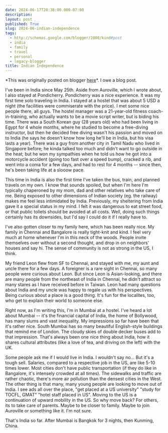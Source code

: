 ```yaml
---
date: 2024-06-17T20:38:00.000-07:00
description: 
layout: post
published: True
slug: 2024-06-indian-independence
tags:
  - http://schemas.google.com/blogger/2008/kind#post
  - india
  - family
  - travel
  - personal
  - legacy-blogger
title: Indian Independence
---
```


\*This was originally posted on blogger [here](https://www.rohanprasad.org/2024/06/indian-independence.html)\*.
I owe a blog post.   
  
I've been in India since May 25th. Aside from Auroville, which I wrote about, I also stayed at Pondicherry. Pondicherry was a nice experience. It was my first time solo traveling in India. I stayed at a hostel that was about 5 USD a night (the facilities were commiserate with the price). I met some nice people there, all guys. The hostel manager was a 21-year-old fitness coach-in-training, who actually wants to be a movie script writer, but is biding his time. There was a South Korean guy (28 years old) who had been living in Egypt for 4 whole months, where he studied to become a free-diving instructor, but then he decided free diving wasn't his passion and moved on to India (he says he doesn't know how long he'll be in India, but his visa lasts a year). There was a guy from another city in Tamil Nadu who lived in Singapore before; he kinda talked too much and didn't want to go outside in the heat; but he won my sympathies when he told us how he got into a motorcycle accident (going too fast over a speed bump), cracked a rib, and went into a coma for a few days, and had to rest for 4 months -- since then, he's been taking life at a slooow pace.  
  
This time in India is also the first time I've taken the bus, train, and planned travels on my own. I know that sounds spoiled, but when I'm here I'm typically chaperoned by my mom, dad and other relatives who take care of me. Being exposed to other dimensions of Indian society (eg. the railway) makes me feel less intimidated by India. Previously, my sheltering from India gave it a special status in my mind. I felt it was dangerous to eat street food, or that public toliets should be avoided at all costs. Well, doing such things certainly has its downsides, but I'd say I could do it if I really have to.  
  
I've also gotten closer to my family here, which has been really nice. My family in Chennai and Bangalore is really tight-knit and kind. I feel very much at home whenever I'm in this neck of the woods. People invite themselves over without a second thought, and drop in on neighbors' houses and say hi. The sense of community is not as strong in the US, I think.  
  
My friend Leon flew from SF to Chennai, and stayed with me, my aunt and uncle there for a few days. A foreigner is a rare sight in Chennai, so many people were curious about Leon. But since Leon is Asian-looking, and there are many people from the northeast of India in Chennai, he didn't attract so many stares as I have received before in Taiwan. Leon had many questions about India and my uncle was happy to regale us with his perspectives. Being curious about a place is a good thing. It's fun for the localites, too, who get to explain their world to someone else.  
  
Right now, as I'm writing this, I'm in Mumbai at a hostel. I've heard a lot about Mumbai -- it's the financial capital of India, the home of Bollywood, has many slums and vast inequality. My impressions so far have been that it's rather nice. South Mumbai has so many beautiful English-style buildings that remind me of London. The cloudy skies of double decker buses add to that impression. That's always been one nice thing about India, how it shares cultural attributes (like a love of tea, and driving on the left) with the UK.   
  
Some people ask me if I would live in India. I wouldn't say no... But it's a tough sell. Salaries, compared to a respective job in the US, are like 5-10 times lower. Most cities don't have public transportation (if they do like in Bangalore, it's intensely crowded at all times). The sidewalks and traffic are rather chaotic, there's more air pollution than the densest cities in the West. The other thing is that many, many young people are looking to move out of India. I see ads all over the place, "get placed at a US university" "study for TOCFL, GMAT" "hotel staff placed in US". Moving to the US is a continuation of upward mobility in the US. So why move back? For others, its to take care of parents. Maybe to be closer to family. Maybe to join Auroville or something like it. I'm not sure.   
  
That's India so far. After Mumbai is Bangkok for 3 nights, then Kunming, China.   
